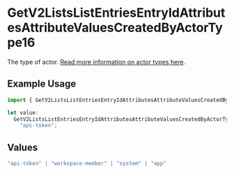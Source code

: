 # GetV2ListsListEntriesEntryIdAttributesAttributeValuesCreatedByActorType16

The type of actor. [Read more information on actor types here](/docs/actors).

## Example Usage

```typescript
import { GetV2ListsListEntriesEntryIdAttributesAttributeValuesCreatedByActorType16 } from "attio-js/models/operations/getv2listslistentriesentryidattributesattributevalues.js";

let value:
  GetV2ListsListEntriesEntryIdAttributesAttributeValuesCreatedByActorType16 =
    "api-token";
```

## Values

```typescript
"api-token" | "workspace-member" | "system" | "app"
```